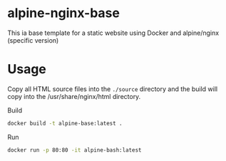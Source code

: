 # alpine-nginx-base

This ia base template for a static website using Docker and alpine/nginx (specific version)

# Usage

Copy all HTML source files into the ```./source``` directory and the build will copy into the /usr/share/nginx/html directory.

Build
```bash
docker build -t alpine-base:latest . 
```

Run
```bash
docker run -p 80:80 -it alpine-bash:latest
```
